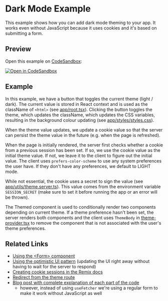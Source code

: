 # Dark Mode Example

This example shows how you can add dark mode theming to your app. It works even without JavaScript because it uses cookies and it's based on submitting a form.

## Preview

Open this example on [CodeSandbox](https://codesandbox.com):

[![Open in CodeSandbox](https://codesandbox.io/static/img/play-codesandbox.svg)](https://codesandbox.io/s/github/remix-run/remix/tree/main/examples/dark-mode)

## Example

In this example, we have a button that toggles the current theme (light / dark). The current value is stored in React context and is used as the className of `<html>` (see [app/root.tsx](app/root.tsx)). Clicking the button toggles the theme, which updates the className, which updates the CSS variables, resulting in the background colour updating (see [app/styles/styles.css](app/styles/styles.css)).

When the theme value updates, we update a cookie value so that the server can persist the theme value in the future (e.g. when the page is refreshed).

When the page is initially rendered, the server first checks whether a cookie from a previous session has been set. If so, we use the cookie value as the initial theme value. If not, we leave it to the client to figure out the initial value. The client uses `prefers-color-scheme` to use any system preferences the user have. If they don't have any preferences, we default to LIGHT mode.

While not essential, the cookie uses a secret to sign the value (see [app/utils/theme.server.ts](app/utils/theme.server.ts)). This value comes from the environment variable `SESSION_SECRET` (make sure to set it before running the app or an error will be thrown).

The Themed component is used to conditionally render two components depending on current theme. If a theme preference hasn't been set, the server renders both components and the client uses `ThemeBody` in [theme-provider.tsx](app/utils/theme-provider.tsx) to remove the component that is not associated with the user's theme preferences.

## Related Links

- [Using the &lt;Form&gt; component](https://remix.run/docs/en/v1/api/remix#form)
- [Using the optimistic UI pattern](https://remix.run/docs/en/v1/guides/optimistic-ui) (updating the UI right away without having to wait for the server to respond)
- [Creating cookie sessions in the Remix docs](https://remix.run/docs/en/v1/api/remix#createcookiesessionstorage)
- [Redirect from the theme route](https://remix.run/docs/en/v1/api/remix#redirect)
- [Blog post with complete explanation of each part of the code](https://www.mattstobbs.com/remix-dark-mode/)
  - however, instead of using `useFetcher` we're using a regular form to make it work without JavaScript as well
